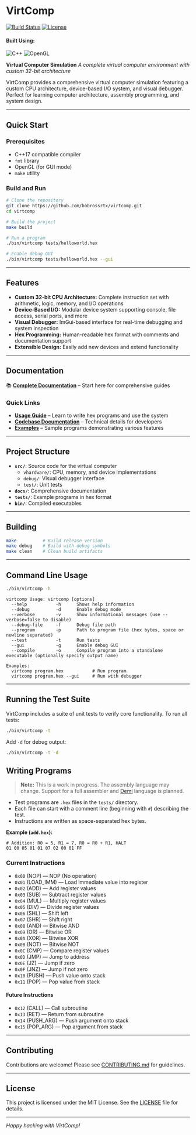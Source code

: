 # VirtComp

[![Build Status](https://github.com/bobrossrtx/virtcomp/actions/workflows/build.yml/badge.svg)](https://github.com/bobrossrtx/virtcomp/actions/workflows/build.yml)
[![License](https://img.shields.io/badge/license-MIT-blue.svg)](LICENSE)

#### **Built Using:**
![C++](https://img.shields.io/badge/c++-%2300599C.svg?style=for-the-badge&logo=c%2B%2B&logoColor=white)
![OpenGL](https://img.shields.io/badge/OpenGL-%23FFFFFF.svg?style=for-the-badge&logo=opengl)

**Virtual Computer Simulation**
*A complete virtual computer environment with custom 32-bit architecture*

VirtComp provides a comprehensive virtual computer simulation featuring a custom CPU architecture, device-based I/O system, and visual debugger. Perfect for learning computer architecture, assembly programming, and system design.

---

## Quick Start

### Prerequisites
- C++17 compatible compiler
- `fmt` library
- OpenGL (for GUI mode)
- `make` utility

### Build and Run
```sh
# Clone the repository
git clone https://github.com/bobrossrtx/virtcomp.git
cd virtcomp

# Build the project
make build

# Run a program
./bin/virtcomp tests/helloworld.hex

# Enable debug GUI
./bin/virtcomp tests/helloworld.hex --gui
```

---

## Features

- **Custom 32-bit CPU Architecture:** Complete instruction set with arithmetic, logic, memory, and I/O operations
- **Device-Based I/O:** Modular device system supporting console, file access, serial ports, and more
- **Visual Debugger:** ImGui-based interface for real-time debugging and system inspection
- **Hex Programming:** Human-readable hex format with comments and documentation support
- **Extensible Design:** Easily add new devices and extend functionality

---

## Documentation

📚 **[Complete Documentation](docs/README.md)** – Start here for comprehensive guides

### Quick Links
- **[Usage Guide](docs/usage/README.md)** – Learn to write hex programs and use the system
- **[Codebase Documentation](docs/codebase/README.md)** – Technical details for developers
- **[Examples](tests/)** – Sample programs demonstrating various features

---

## Project Structure

- **`src/`**: Source code for the virtual computer
  - `vhardware/`: CPU, memory, and device implementations
  - `debug/`: Visual debugger interface
  - `test/`: Unit tests
- **`docs/`**: Comprehensive documentation
- **`tests/`**: Example programs in hex format
- **`bin/`**: Compiled executables

---

## Building

```sh
make          # Build release version
make debug    # Build with debug symbols
make clean    # Clean build artifacts
```

---

## Command Line Usage

```sh
./bin/virtcomp -h
```

```
virtcomp Usage: virtcomp [options]
  --help           -h      Shows help information
  --debug          -d      Enable debug mode
  --verbose        -v      Show informational messages (use --verbose=false to disable)
  --debug-file     -f      Debug file path
  --program        -p      Path to program file (hex bytes, space or newline separated)
  --test           -t      Run tests
  --gui            -g      Enable debug GUI
  --compile        -o      Compile program into a standalone executable (optionally specify output name)

Examples:
  virtcomp program.hex           # Run program
  virtcomp program.hex --gui     # Run with debugger
```

---

## Running the Test Suite

VirtComp includes a suite of unit tests to verify core functionality. To run all tests:

```sh
./bin/virtcomp -t
```

Add `-d` for debug output:

```sh
./bin/virtcomp -t -d
```

## Writing Programs

> **Note:** This is a work in progress. The assembly language may change. Support for a full assembler and [Demi](https://demi-website.fly.dev/) language is planned.

- Test programs are `.hex` files in the `tests/` directory.
- Each file can start with a comment line (beginning with `#`) describing the test.
- Instructions are written as space-separated hex bytes.

**Example (`add.hex`):**
```
# Addition: R0 = 5, R1 = 7, R0 = R0 + R1, HALT
01 00 05 01 01 07 02 00 01 FF
```

### Current Instructions
- `0x00` (NOP) — NOP (No operation)
- `0x01` (LOAD_IMM) — Load immediate value into register
- `0x02` (ADD) — Add register values
- `0x03` (SUB) — Subtract register values
- `0x04` (MUL) — Multiply register values
- `0x05` (DIV) — Divide register values
- `0x06` (SHL) — Shift left
- `0x07` (SHR) — Shift right
- `0x08` (AND) — Bitwise AND
- `0x09` (OR) — Bitwise OR
- `0x0A` (XOR) — Bitwise XOR
- `0x0B` (NOT) — Bitwise NOT
- `0x0C` (CMP) — Compare register values
- `0x0D` (JMP) — Jump to address
- `0x0E` (JZ) — Jump if zero
- `0x0F` (JNZ) — Jump if not zero
- `0x10` (PUSH) — Push value onto stack
- `0x11` (POP) — Pop value from stack

#### Future Instructions
- `0x12` (CALL) — Call subroutine
- `0x13` (RET) — Return from subroutine
- `0x14` (PUSH_ARG) — Push argument onto stack
- `0x15` (POP_ARG) — Pop argument from stack

---

## Contributing

Contributions are welcome! Please see [CONTRIBUTING.md](CONTRIBUTING.md) for guidelines.

---

## License

This project is licensed under the MIT License. See the [LICENSE](LICENSE) file for details.

---

*Happy hacking with VirtComp!*

